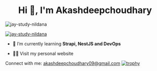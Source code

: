 





<h1 align="center">Hi 👋, I'm Akashdeepchoudhary</h1>


<p align="left"> <img src="https://komarev.com/ghpvc/?username=jay-study-nildana&label=Profile%20views&color=0e75b6&style=flat" alt="jay-study-nildana" /> </p>

<p align="left"> <a href="https://github.com/ryo-ma/github-profile-trophy"><img src="https://github-profile-trophy.vercel.app/?username=jay-study-nildana" alt="jay-study-nildana" /></a> </p>


- 🌱 I’m currently learning **Strapi, NestJS and DevOps**

- 👨‍💻 Visit my personal website  


Connect with me: akashdeepchoudhary09@gmail.com
[![trophy](https://github-profile-trophy.vercel.app/?username=ryo-ma)](https://github.com/ryo-ma/github-profile-trophy)







